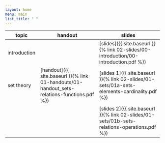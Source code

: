 ```yaml
---
layout: home
menu: main
list_title: " "
---
```


<!-- <div align="center"> -->
<!--     <img src="sessions/assets/session5.png" width="86%"> -->
<!-- </div> -->


| topic        | handout                                                                                     | slides                                                                                       |
|--------------|---------------------------------------------------------------------------------------------|----------------------------------------------------------------------------------------------|
| introduction |                                                                                             | [slides]({{ site.baseurl }}{% link 02-slides/00-introduction/00-introduction.pdf %})         |
| set theory   | [handout]({{ site.baseurl }}{% link 01-handouts/01-handout_sets-relations-functions.pdf %}) | [slides 1]({{ site.baseurl }}{% link 02-slides/01-sets/01a-sets-elements-cardinality.pdf %}) |
|              |                                                                                             | [slides 2]({{ site.baseurl }}{% link 02-slides/01-sets/01b-sets-relations-operations.pdf %}) |



